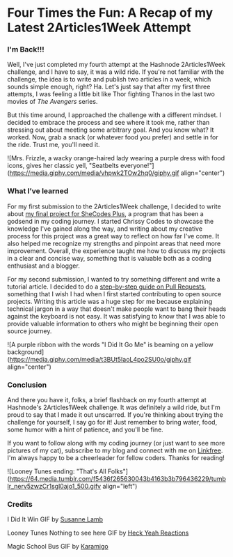 # Four Times the Fun: A Recap of my Latest 2Articles1Week Attempt

### I'm Back!!!

Well, I've just completed my fourth attempt at the Hashnode 2Articles1Week challenge, and I have to say, it was a wild ride. If you're not familiar with the challenge, the idea is to write and publish two articles in a week, which sounds simple enough, right? Ha. Let's just say that after my first three attempts, I was feeling a little bit like Thor fighting Thanos in the last two movies of *The Avengers* series.

But this time around, I approached the challenge with a different mindset. I decided to embrace the process and see where it took me, rather than stressing out about meeting some arbitrary goal. And you know what? It worked. Now, grab a snack (or whatever food you prefer) and settle in for the ride. Trust me, you'll need it.

![Mrs. Frizzle, a wacky orange-haired lady wearing a purple dress with food icons, gives her classic yell, "Seatbelts everyone!"](https://media.giphy.com/media/vhpwk2TOw2hq0/giphy.gif align="center")

### What I’ve learned

For my first submission to the 2Articles1Week challenge, I decided to write about [my final project for SheCodes Plus](https://hashnode.com/post/cle7y1i3f064eznnv1r2y0yyd), a program that has been a godsend in my coding journey. I started Chrissy Codes to showcase the knowledge I've gained along the way, and writing about my creative process for this project was a great way to reflect on how far I've come. It also helped me recognize my strengths and pinpoint areas that need more improvement. Overall, the experience taught me how to discuss my projects in a clear and concise way, something that is valuable both as a coding enthusiast and a blogger.

For my second submission, I wanted to try something different and write a tutorial article. I decided to do a [step-by-step guide on Pull Requests](https://hashnode.com/draft/63edb60563413c0008ecda16), something that I wish I had when I first started contributing to open source projects. Writing this article was a huge step for me because explaining technical jargon in a way that doesn't make people want to bang their heads against the keyboard is not easy. It was satisfying to know that I was able to provide valuable information to others who might be beginning their open source journey.

![A purple ribbon with the words "I Did It Go Me"  is beaming on a yellow background](https://media.giphy.com/media/t3BUt5IaoL4po2SU0o/giphy.gif align="center")

### Conclusion

And there you have it, folks, a brief flashback on my fourth attempt at Hashnode's 2Articles1Week challenge. It was definitely a wild ride, but I'm proud to say that I made it out unscarred. If you're thinking about trying the challenge for yourself, I say go for it! Just remember to bring water, food, some humor with a hint of patience, and you'll be fine.

If you want to follow along with my coding journey (or just want to see more pictures of my cat), subscribe to my blog and connect with me on [Linkfree](https://linkfree.eddiehub.io/CBID2). I'm always happy to be a cheerleader for fellow coders. Thanks for reading!

![Looney Tunes ending: "That's All Folks"](https://64.media.tumblr.com/f5436f265630043b4163b3b796436229/tumblr_nerv5zwzCr1sgl0ajo1_500.gifv align="left")

### Credits

I Did It Win GIF by [Susanne Lamb](https://media.giphy.com/media/v1.Y2lkPTc5MGI3NjExMTgxYjcwYWZlZGY3YjI1Mjc5YjM3OWU3NDFiOTg5OWE4MTRkZjlkNCZjdD1n/t3BUt5IaoL4po2SU0o/giphy.gif)

Looney Tunes Nothing to see here GIF by [Heck Yeah Reactions](https://giphy.com/gifs/the-end-thats-all-folks-lD76yTC5zxZPG)

Magic School Bus GIF by [Karamigo](https://media.giphy.com/media/vhpwk2TOw2hq0/giphy.gif)